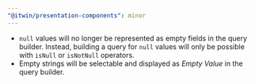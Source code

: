 ```yaml
---
"@itwin/presentation-components": minor
---
```


- `null` values will no longer be represented as empty fields in the query builder. Instead, building a query for `null` values will only be possible with `isNull` or `isNotNull` operators.
- Empty strings will be selectable and displayed as _Empty Value_ in the query builder.
